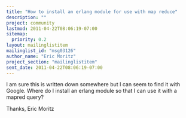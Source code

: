 ```yaml
---
title: "How to install an erlang module for use with map reduce"
description: ""
project: community
lastmod: 2011-04-22T08:06:19-07:00
sitemap:
  priority: 0.2
layout: mailinglistitem
mailinglist_id: "msg03126"
author_name: "Eric Moritz"
project_section: "mailinglistitem"
sent_date: 2011-04-22T08:06:19-07:00
---
```



I am sure this is written down somewhere but I can seem to find it
with Google. Where do I install an erlang module so that I can use it
with a mapred query?

Thanks,
Eric Moritz

